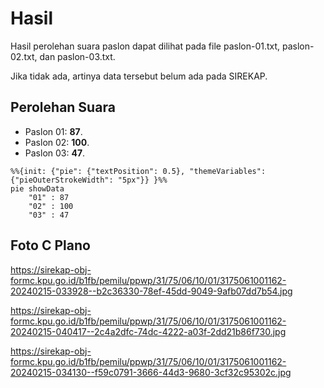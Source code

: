 # Hasil

Hasil perolehan suara paslon dapat dilihat pada file paslon-01.txt, paslon-02.txt, dan paslon-03.txt.

Jika tidak ada, artinya data tersebut belum ada pada SIREKAP.

## Perolehan Suara

 * Paslon 01: **87**.
 * Paslon 02: **100**.
 * Paslon 03: **47**.

```mermaid
%%{init: {"pie": {"textPosition": 0.5}, "themeVariables": {"pieOuterStrokeWidth": "5px"}} }%%
pie showData
    "01" : 87
    "02" : 100
    "03" : 47
```
## Foto C Plano

https://sirekap-obj-formc.kpu.go.id/b1fb/pemilu/ppwp/31/75/06/10/01/3175061001162-20240215-033928--b2c36330-78ef-45dd-9049-9afb07dd7b54.jpg

https://sirekap-obj-formc.kpu.go.id/b1fb/pemilu/ppwp/31/75/06/10/01/3175061001162-20240215-040417--2c4a2dfc-74dc-4222-a03f-2dd21b86f730.jpg

https://sirekap-obj-formc.kpu.go.id/b1fb/pemilu/ppwp/31/75/06/10/01/3175061001162-20240215-034130--f59c0791-3666-44d3-9680-3cf32c95302c.jpg
